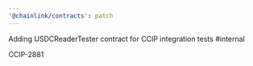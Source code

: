 ```yaml
---
'@chainlink/contracts': patch
---
```


Adding USDCReaderTester contract for CCIP integration tests #internal


CCIP-2881